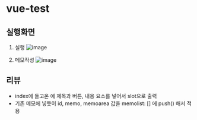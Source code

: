 # vue-test
## 실행화면
1. 실행
  ![image](https://user-images.githubusercontent.com/96058996/159859969-e07a4f11-bb17-41ed-998f-9447daa88e58.png)

2. 메모작성
![image](https://user-images.githubusercontent.com/96058996/159858623-4ea2f70a-4f59-4c23-b991-805011239285.png)

## 리뷰
* index에 들고온 <memo-component>에 제목과 버튼, 내용 요소를 넣어서 slot으로 출력
* 기존 메모에 넣듯이 id, memo, memoarea 값을 memolist: [] 에 push() 해서 적용
